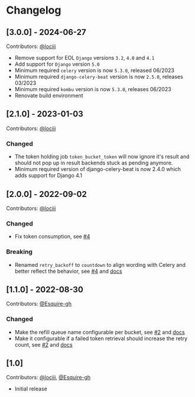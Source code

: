 # Changelog

## [3.0.0] - 2024-06-27

Contributors: [@lociii](https://github.com/lociii)

- Remove support for EOL `Django` versions `3.2`, `4.0` and `4.1`
- Add support for `Django` version `5.0`
- Minimum required `celery` version is now `5.3.0`, released 06/2023
- Minimum required `django-celery-beat` version is now `2.5.0`, releases 03/2023
- Minimum required `kombu` version is now `5.3.0`, releases 06/2023
- Renovate build environment

## [2.1.0] - 2023-01-03

Contributors: [@lociii](https://github.com/lociii)

### Changed

- The token holding job `token_bucket_token` will now ignore it's result and should not pop up in result backends stuck as pending anymore.
- Minimum required version of django-celery-beat is now 2.4.0 which adds support for Django 4.1

## [2.0.0] - 2022-09-02

Contributors: [@lociii](https://github.com/lociii)

### Changed

- Fix token consumption, see [#4](https://github.com/RegioHelden/django-celery-token-bucket/pull/4)

### Breaking

- Renamed `retry_backoff` to `countdown` to align wording with Celery and better reflect the behavior, see [#4](https://github.com/RegioHelden/django-celery-token-bucket/pull/4) and [docs](https://github.com/RegioHelden/django-celery-token-bucket#countdown)

## [1.1.0] - 2022-08-30

Contributors: [@Esquire-gh](https://github.com/Esquire-gh)

### Changed

- Make the refill queue name configurable per bucket, see [#2](https://github.com/RegioHelden/django-celery-token-bucket/pull/2) and [docs](https://github.com/RegioHelden/django-celery-token-bucket#token_refill_queue)
- Make it configurable if a failed token retrieval should increase the retry count, see [#2](https://github.com/RegioHelden/django-celery-token-bucket/pull/2) and [docs](https://github.com/RegioHelden/django-celery-token-bucket#affect_task_retries)

## [1.0]

Contributors: [@lociii](https://github.com/lociii), [@Esquire-gh](https://github.com/Esquire-gh)

- Initial release
